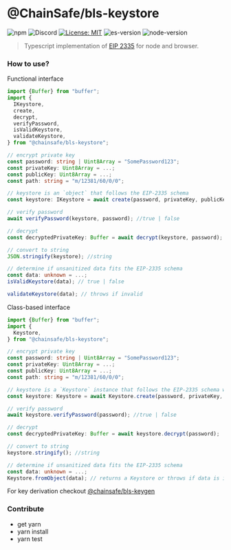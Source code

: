 # @ChainSafe/bls-keystore

![npm](https://img.shields.io/npm/v/@ChainSafe/bls-keystore)
![Discord](https://img.shields.io/discord/593655374469660673?color=blue&label=Discord&logo=discord)
[![License: MIT](https://img.shields.io/badge/License-MIT-yellow.svg)](https://opensource.org/licenses/MIT)
![es-version](https://img.shields.io/badge/ES-2015-yellow)
![node-version](https://img.shields.io/badge/node-10.x-green)

> Typescript implementation of [EIP 2335](https://github.com/ethereum/EIPs/blob/master/EIPS/eip-2335.md) for node and browser.

### How to use?

Functional interface
```typescript
import {Buffer} from "buffer";
import {
  IKeystore,
  create,
  decrypt,
  verifyPassword,
  isValidKeystore,
  validateKeystore,
} from "@chainsafe/bls-keystore";

// encrypt private key
const password: string | Uint8Array = "SomePassword123"; 
const privateKey: Uint8Array = ...;
const publicKey: Uint8Array = ...;
const path: string = "m/12381/60/0/0";

// keystore is an `object` that follows the EIP-2335 schema
const keystore: IKeystore = await create(password, privateKey, publicKey, path);

// verify password
await verifyPassword(keystore, password); //true | false

// decrypt
const decryptedPrivateKey: Buffer = await decrypt(keystore, password);

// convert to string
JSON.stringify(keystore); //string

// determine if unsanitized data fits the EIP-2335 schema
const data: unknown = ...;
isValidKeystore(data); // true | false

validateKeystore(data); // throws if invalid
```

Class-based interface
```typescript
import {Buffer} from "buffer";
import {
  Keystore,
} from "@chainsafe/bls-keystore";

// encrypt private key
const password: string | Uint8Array = "SomePassword123"; 
const privateKey: Uint8Array = ...;
const publicKey: Uint8Array = ...;
const path: string = "m/12381/60/0/0";

// keystore is a `Keystore` instance that follows the EIP-2335 schema with additional convenience methods
const keystore: Keystore = await Keystore.create(password, privateKey, publicKey, path);

// verify password
await keystore.verifyPassword(password); //true | false

// decrypt
const decryptedPrivateKey: Buffer = await keystore.decrypt(password);

// convert to string
keystore.stringify(); //string

// determine if unsanitized data fits the EIP-2335 schema
const data: unknown = ...;
Keystore.fromObject(data); // returns a Keystore or throws if data is invalid
```

For key derivation checkout [@chainsafe/bls-keygen](https://github.com/ChainSafe/bls-keygen)

### Contribute

- get yarn
- yarn install
- yarn test
